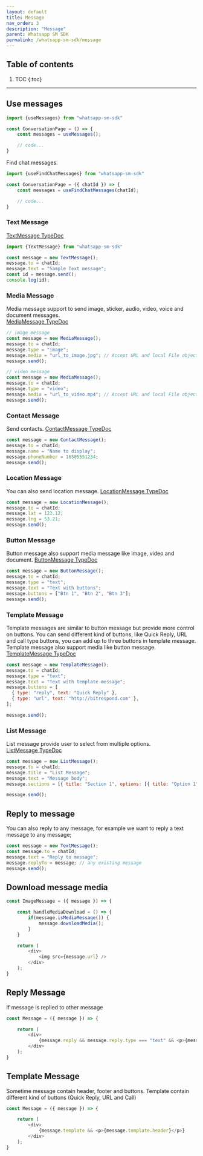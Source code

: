 ```yaml
---
layout: default
title: Message
nav_order: 3
description: "Message"
parent: Whatsapp SM SDK
permalink: /whatsapp-sm-sdk/message
---
```


## Table of contents

1. TOC
{:toc}

---

## Use messages
```js
import {useMessages} from "whatsapp-sm-sdk"

const ConversationPage = () => {
    const messages = useMessages();

    // code...
}
```

Find chat messages.
```js
import {useFindChatMessages} from "whatsapp-sm-sdk"

const ConversationPage = ({ chatId }) => {
    const messages = useFindChatMessages(chatId);

    // code...
}
```


### Text Message
[TextMessage TypeDoc](typedocs/whatsapp-sdk/classes/messages_text_message.TextMessage.html)

```js
import {TextMessage} from "whatsapp-sm-sdk"

const message = new TextMessage();
message.to = chatId;
message.text = "Sample Text message";
const id = message.send();
console.log(id);
```

### Media Message

Media message support to send image, sticker, audio, video, voice and document messages.  
[MediaMessage TypeDoc](typedocs/whatsapp-sdk/classes/messages_media_message.MediaMessage.html)

```js
// image message
const message = new MediaMessage();
message.to = chatId;
message.type = "image";
message.media = "url_to_image.jpg"; // Accept URL and local File object
message.send();

// video message
const message = new MediaMessage();
message.to = chatId;
message.type = "video";
message.media = "url_to_video.mp4"; // Accept URL and local File object
message.send();
```

### Contact Message

Send contacts. [ContactMessage TypeDoc](typedocs/whatsapp-sdk/classes/messages_contact_message.ContactMessage.html)

```js
const message = new ContactMessage();
message.to = chatId;
message.name = "Name to display";
message.phoneNumber = 16505551234;
message.send();
```

### Location Message

You can also send location message. [LocationMessage TypeDoc](typedocs/whatsapp-sdk/classes/messages_location_message.LocationMessage.html)

```js
const message = new LocationMessage();
message.to = chatId;
message.lat = 123.12;
message.lng = 53.21;
message.send();
```

### Button Message

Button message also support media message like image, video and document.
[ButtonMessage TypeDoc](typedocs/whatsapp-sdk/classes/messages_button_message.ButtonMessage.html)

```js
const message = new ButtonMessage();
message.to = chatId;
message.type = "text";
message.text = "Text with buttons";
message.buttons = ["Btn 1", "Btn 2", "Btn 3"];
message.send();
```

### Template Message

Template messages are similar to button message but provide more control on buttons.
You can send different kind of buttons, like Quick Reply, URL and call type buttons, you can add up to three buttons in template message.
Template message also support media like button message.  
[TemplateMessage TypeDoc](typedocs/whatsapp-sdk/classes/messages_template_message.TemplateMessage.html)

```js
const message = new TemplateMessage();
message.to = chatId;
message.type = "text";
message.text = "Text with template message";
message.buttons = [
  { type: "reply", text: "Quick Reply" },
  { type: "url", text: "http://bitrespond.com" },
];

message.send();
```

### List Message

List message provide user to select from multiple options.  
[ListMessage TypeDoc](typedocs/whatsapp-sdk/classes/messages_list_message.ListMessage.html)

```js
const message = new ListMessage();
message.to = chatId;
message.title = "List Message";
message.text = "Message body";
message.sections = [{ title: "Section 1", options: [{ title: "Option 1", description: "Option 1 description" }] }];

message.send();
```

## Reply to message

You can also reply to any message, for example we want to reply a text message to any message;

```js
const message = new TextMessage();
const message.to = chatId;
message.text = "Reply to message";
message.replyTo = message; // any existing message
message.send();
```

## Download message media

```js
const ImageMessage = ({ message }) => {

    const handleMediaDownload = () => {
        if(message.isMediaMessage()) {
            message.downloadMedia();
        }
    }

    return (
        <div>
            <img src={message.url} />
        </div>
    );
}
```

## Reply Message
If message is replied to other message

```js
const Message = ({ message }) => {

    return (
        <div>
            {message.reply && message.reply.type === "text" && <p>{message.reply.text}</p>}
        </div>
    );
}
```

## Template Message

Sometime message contain header, footer and buttons. Template contain different kind of buttons (Quick Reply, URL and Call)

```js
const Message = ({ message }) => {

    return (
        <div>
            {message.template && <p>{message.template.header}</p>}
        </div>
    );
}
```